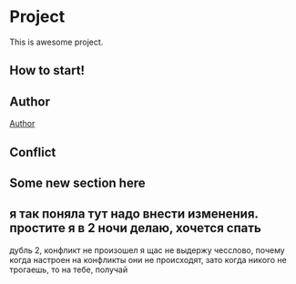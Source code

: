# Project
This is awesome project.
## How to start!
## Author
[Author](author.md)
## Conflict
## Some new section here
## я так поняла тут надо внести изменения. простите я в 2 ночи делаю, хочется спать
дубль 2, конфликт не произошел
я щас не выдержу чесслово, почему когда настроен на конфликты они не происходят, зато когда никого не трогаешь, то на тебе, получай
